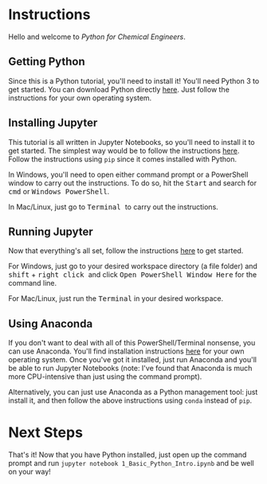 
# Instructions
Hello and welcome to _Python for Chemical Engineers_.

## Getting Python
Since this is a Python tutorial, you'll need to install it! You'll need Python 3 to get started. You can download Python directly <a href="https://www.python.org/downloads/"> here</a>. Just follow the instructions for your own operating system.

## Installing Jupyter
This tutorial is all written in Jupyter Notebooks, so you'll need to install it to get started. The simplest way would be to follow the instructions <a href="https://jupyterlab.readthedocs.io/en/stable/getting_started/installation.html"> here</a>. Follow the instructions using `pip` since it comes installed with Python.

In Windows, you'll need to open either command prompt or a PowerShell window to carry out the instructions. To do so, hit the <kbd>Start</kbd> and search for <kbd>cmd</kbd> or <kbd>Windows PowerShell</kbd>.

In Mac/Linux, just go to <kbd>Terminal </kbd> to carry out the instructions.

## Running Jupyter
Now that everything's all set, follow the instructions <a href="https://jupyter.readthedocs.io/en/latest/running.html#running">here</a> to get started.

For Windows, just go to your desired workspace directory (a file folder) and <kbd>shift</kbd> + <kbd>right click </kbd> and click <kbd>Open PowerShell Window Here</kbd> for the command line. 

For Mac/Linux, just run the <kbd>Terminal</kbd> in your desired workspace.

## Using Anaconda
If you don't want to deal with all of this PowerShell/Terminal nonsense, you can use Anaconda. You'll find installation instructions <a href="https://docs.anaconda.com/anaconda/install/"> here</a> for your own operating system. Once you've got it installed, just run Anaconda and you'll be able to run Jupyter Notebooks (note: I've found that Anaconda is much more CPU-intensive than just using the command prompt).

Alternatively, you can just use Anaconda as a Python management tool: just install it, and then follow the above instructions using `conda` instead of `pip`.

# Next Steps
That's it! Now that you have Python installed, just open up the command prompt and run ```jupyter notebook 1_Basic_Python_Intro.ipynb``` and be well on your way!
